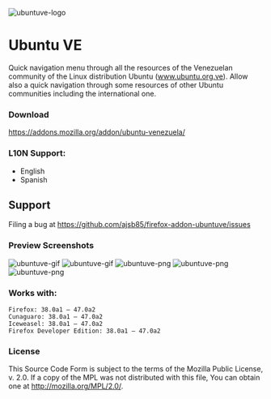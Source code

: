 ![ubuntuve-logo](https://raw.github.com/ajsb85/firefox-addon-ubuntuve/master/press/logo/ubuntuve_logo.png "ubuntuve")
# Ubuntu VE
Quick navigation menu through all the resources of the Venezuelan community of the Linux distribution Ubuntu (www.ubuntu.org.ve). Allow also a quick navigation through some resources of other Ubuntu communities including the international one.

### Download
https://addons.mozilla.org/addon/ubuntu-venezuela/

### L10N Support:
* English
* Spanish

## Support
Filing a bug at https://github.com/ajsb85/firefox-addon-ubuntuve/issues

### Preview Screenshots
![ubuntuve-gif](https://raw.github.com/ajsb85/firefox-addon-ubuntuve/master/press/screens/screen0.gif "ubuntuve")
![ubuntuve-gif](https://raw.github.com/ajsb85/firefox-addon-ubuntuve/master/press/screens/screen1.gif "ubuntuve")
![ubuntuve-png](https://raw.github.com/ajsb85/firefox-addon-ubuntuve/master/press/screens/screen2.png "ubuntuve")
![ubuntuve-png](https://raw.github.com/ajsb85/firefox-addon-ubuntuve/master/press/screens/screen3.png "ubuntuve")
![ubuntuve-png](https://raw.github.com/ajsb85/firefox-addon-ubuntuve/master/press/screens/screen4.png "ubuntuve")

### Works with:

    Firefox: 38.0a1 – 47.0a2
    Cunaguaro: 38.0a1 – 47.0a2
    Iceweasel: 38.0a1 – 47.0a2
    Firefox Developer Edition: 38.0a1 – 47.0a2

### License
This Source Code Form is subject to the terms of the Mozilla Public
License, v. 2.0. If a copy of the MPL was not distributed with this
file, You can obtain one at http://mozilla.org/MPL/2.0/.
